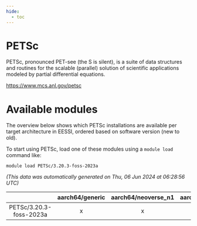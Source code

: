 ```yaml
---
hide:
  - toc
---
```


PETSc
=====


PETSc, pronounced PET-see (the S is silent), is a suite of data structures and routines for the scalable (parallel) solution of scientific applications modeled by partial differential equations.

https://www.mcs.anl.gov/petsc
# Available modules


The overview below shows which PETSc installations are available per target architecture in EESSI, ordered based on software version (new to old).

To start using PETSc, load one of these modules using a `module load` command like:

```shell
module load PETSc/3.20.3-foss-2023a
```

*(This data was automatically generated on Thu, 06 Jun 2024 at 06:28:56 UTC)*  

| |aarch64/generic|aarch64/neoverse_n1|aarch64/neoverse_v1|x86_64/generic|x86_64/amd/zen2|x86_64/amd/zen3|x86_64/intel/haswell|x86_64/intel/skylake_avx512|
| :---: | :---: | :---: | :---: | :---: | :---: | :---: | :---: | :---: |
|PETSc/3.20.3-foss-2023a|x|x|x|x|x|x|x|x|
